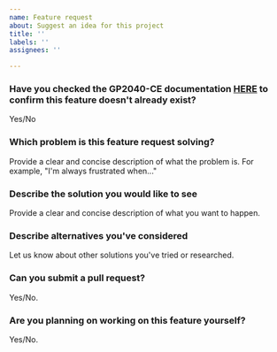 ```yaml
---
name: Feature request
about: Suggest an idea for this project
title: ''
labels: ''
assignees: ''

---
```


### Have you checked the GP2040-CE documentation [HERE](https://gp2040-ce.info/#/) to confirm this feature doesn't already exist?

Yes/No

### Which problem is this feature request solving?

Provide a clear and concise description of what the problem is. For example, "I'm always frustrated when..."


### Describe the solution you would like to see

Provide a clear and concise description of what you want to happen.


### Describe alternatives you've considered

Let us know about other solutions you've tried or researched.


### Can you submit a pull request?

Yes/No.


### Are you planning on working on this feature yourself?

Yes/No.

